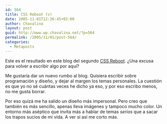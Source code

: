 ```yaml
---
id: 564
title: CSS Reboot (v)
date: 2005-11-01T12:26:45+02:00
author: Chavalina
layout: post
guid: http://www.wp.chavalina.net/?p=564
permalink: /2005/11/01/post-564/
categories:
  - Metaposts
---
```

Este es el resultado en este blog del segundo <a href="http://www.cssreboot.com" target="_blank">CSS Reboot</a>. &iquest;Una excusa para volver a escribir algo por aqu&iacute;?

Me gustar&iacute;a dar un nuevo rumbo al blog. Quisiera escribir sobre programaci&oacute;n y dise&ntilde;o, y dejar al margen los temas personales. La cuesti&oacute;n es que yo no s&eacute; cu&aacute;ntas veces he dicho ya eso, y por eso escribo menos, no me gusta borrar.

Por eso quiz&aacute; me ha salido un dise&ntilde;o m&aacute;s impersonal. Pero creo que tambi&eacute;n es m&aacute;s sencillo, apenas lleva im&aacute;genes y tampoco mucho color. Un entorno m&aacute;s as&eacute;ptico que invita m&aacute;s a hablar de temas _serios_ que a sacar los trapos sucios de mi vida. A ver si as&iacute; me corto m&aacute;s.